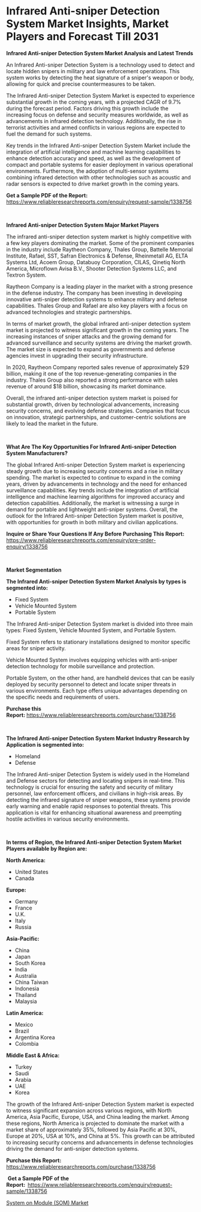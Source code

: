 <p><h1>Infrared Anti-sniper Detection System Market Insights, Market Players and Forecast Till 2031</h1></p><p><strong>Infrared Anti-sniper Detection System Market Analysis and Latest Trends</strong></p>
<p><p>An Infrared Anti-sniper Detection System is a technology used to detect and locate hidden snipers in military and law enforcement operations. This system works by detecting the heat signature of a sniper's weapon or body, allowing for quick and precise countermeasures to be taken.</p><p>The Infrared Anti-sniper Detection System Market is expected to experience substantial growth in the coming years, with a projected CAGR of 9.7% during the forecast period. Factors driving this growth include the increasing focus on defense and security measures worldwide, as well as advancements in infrared detection technology. Additionally, the rise in terrorist activities and armed conflicts in various regions are expected to fuel the demand for such systems.</p><p>Key trends in the Infrared Anti-sniper Detection System Market include the integration of artificial intelligence and machine learning capabilities to enhance detection accuracy and speed, as well as the development of compact and portable systems for easier deployment in various operational environments. Furthermore, the adoption of multi-sensor systems combining infrared detection with other technologies such as acoustic and radar sensors is expected to drive market growth in the coming years.</p></p>
<p><strong>Get a Sample PDF of the Report:&nbsp;</strong> <a href="https://www.reliableresearchreports.com/enquiry/request-sample/1338756">https://www.reliableresearchreports.com/enquiry/request-sample/1338756</a></p>
<p>&nbsp;</p>
<p><strong>Infrared Anti-sniper Detection System Major Market Players</strong></p>
<p><p>The infrared anti-sniper detection system market is highly competitive with a few key players dominating the market. Some of the prominent companies in the industry include Raytheon Company, Thales Group, Battelle Memorial Institute, Rafael, SST, Safran Electronics & Defense, Rheinmetall AG, ELTA Systems Ltd, Acoem Group, Databuoy Corporation, CILAS, Qinetiq North America, Microflown Avisa B.V., Shooter Detection Systems LLC, and Textron System.</p><p>Raytheon Company is a leading player in the market with a strong presence in the defense industry. The company has been investing in developing innovative anti-sniper detection systems to enhance military and defense capabilities. Thales Group and Rafael are also key players with a focus on advanced technologies and strategic partnerships.</p><p>In terms of market growth, the global infrared anti-sniper detection system market is projected to witness significant growth in the coming years. The increasing instances of sniper attacks and the growing demand for advanced surveillance and security systems are driving the market growth. The market size is expected to expand as governments and defense agencies invest in upgrading their security infrastructure.</p><p>In 2020, Raytheon Company reported sales revenue of approximately $29 billion, making it one of the top revenue-generating companies in the industry. Thales Group also reported a strong performance with sales revenue of around $18 billion, showcasing its market dominance.</p><p>Overall, the infrared anti-sniper detection system market is poised for substantial growth, driven by technological advancements, increasing security concerns, and evolving defense strategies. Companies that focus on innovation, strategic partnerships, and customer-centric solutions are likely to lead the market in the future.</p></p>
<p>&nbsp;</p>
<p><strong>What Are The Key Opportunities For Infrared Anti-sniper Detection System Manufacturers?</strong></p>
<p><p>The global Infrared Anti-sniper Detection System market is experiencing steady growth due to increasing security concerns and a rise in military spending. The market is expected to continue to expand in the coming years, driven by advancements in technology and the need for enhanced surveillance capabilities. Key trends include the integration of artificial intelligence and machine learning algorithms for improved accuracy and detection capabilities. Additionally, the market is witnessing a surge in demand for portable and lightweight anti-sniper systems. Overall, the outlook for the Infrared Anti-sniper Detection System market is positive, with opportunities for growth in both military and civilian applications.</p></p>
<p><strong>Inquire or Share Your Questions If Any Before Purchasing This Report:</strong> <a href="https://www.reliableresearchreports.com/enquiry/pre-order-enquiry/1338756">https://www.reliableresearchreports.com/enquiry/pre-order-enquiry/1338756</a></p>
<p>&nbsp;</p>
<p><strong>Market Segmentation</strong></p>
<p><strong>The Infrared Anti-sniper Detection System Market Analysis by types is segmented into:</strong></p>
<p><ul><li>Fixed System</li><li>Vehicle Mounted System</li><li>Portable System</li></ul></p>
<p><p>The Infrared Anti-sniper Detection System market is divided into three main types: Fixed System, Vehicle Mounted System, and Portable System. </p><p>Fixed System refers to stationary installations designed to monitor specific areas for sniper activity. </p><p>Vehicle Mounted System involves equipping vehicles with anti-sniper detection technology for mobile surveillance and protection. </p><p>Portable System, on the other hand, are handheld devices that can be easily deployed by security personnel to detect and locate sniper threats in various environments. Each type offers unique advantages depending on the specific needs and requirements of users.</p></p>
<p><strong>Purchase this Report:&nbsp;</strong><a href="https://www.reliableresearchreports.com/purchase/1338756">https://www.reliableresearchreports.com/purchase/1338756</a></p>
<p>&nbsp;</p>
<p><strong>The Infrared Anti-sniper Detection System Market Industry Research by Application is segmented into:</strong></p>
<p><ul><li>Homeland</li><li>Defense</li></ul></p>
<p><p>The Infrared Anti-sniper Detection System is widely used in the Homeland and Defense sectors for detecting and locating snipers in real-time. This technology is crucial for ensuring the safety and security of military personnel, law enforcement officers, and civilians in high-risk areas. By detecting the infrared signature of sniper weapons, these systems provide early warning and enable rapid responses to potential threats. This application is vital for enhancing situational awareness and preempting hostile activities in various security environments.</p></p>
<p>&nbsp;</p>
<p><strong>In terms of Region, the Infrared Anti-sniper Detection System Market Players available by Region are:</strong></p>
<p>
    <p> <strong> North America: </strong>
        <ul>
            <li>United States</li>
            <li>Canada</li>
        </ul>
        </p> 
    <p> <strong> Europe: </strong>
        <ul>
            <li>Germany</li>
            <li>France</li>
            <li>U.K.</li>
            <li>Italy</li>
            <li>Russia</li>
        </ul>
        </p> 
    <p> <strong> Asia-Pacific: </strong>
        <ul>
            <li>China</li>
            <li>Japan</li>
            <li>South Korea</li>
            <li>India</li>
            <li>Australia</li>
            <li>China Taiwan</li>
            <li>Indonesia</li>
            <li>Thailand</li>
            <li>Malaysia</li>
        </ul>
        </p> 
    <p> <strong> Latin America: </strong>
        <ul>
            <li>Mexico</li>
            <li>Brazil</li>
            <li>Argentina Korea</li>
            <li>Colombia</li>
        </ul>
        </p> 
    <p> <strong> Middle East & Africa: </strong>
        <ul>
            <li>Turkey</li>
            <li>Saudi</li>
            <li>Arabia</li>
            <li>UAE</li>
            <li>Korea</li>
        </ul>
    </p>
    </p>
<p><p>The growth of the Infrared Anti-sniper Detection System market is expected to witness significant expansion across various regions, with North America, Asia Pacific, Europe, USA, and China leading the market. Among these regions, North America is projected to dominate the market with a market share of approximately 35%, followed by Asia Pacific at 30%, Europe at 20%, USA at 10%, and China at 5%. This growth can be attributed to increasing security concerns and advancements in defense technologies driving the demand for anti-sniper detection systems.</p></p>
<p><strong>Purchase this Report: </strong><a href="https://www.reliableresearchreports.com/purchase/1338756">https://www.reliableresearchreports.com/purchase/1338756</a></p>
<p>&nbsp;<strong>Get a Sample PDF of the Report:&nbsp;&nbsp;</strong><a href="https://www.reliableresearchreports.com/enquiry/request-sample/1338756">https://www.reliableresearchreports.com/enquiry/request-sample/1338756</a></p>
<p><strong></strong></p>
<p><p><a href="https://github.com/WillieWoodard/Market-Research-Report-List-3/blob/main/system-on-module-som-market.md">System on Module (SOM) Market</a></p></p>